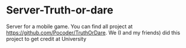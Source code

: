 # Server-Truth-or-dare
Server for a mobile game.
You can find all project at https://github.com/Pocoder/TruthOrDare.
We (I and my friends) did this project to get credit at University
